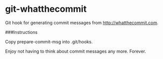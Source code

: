 git-whatthecommit
=================

Git hook for generating commit messages from http://whatthecommit.com.

###Instructions

Copy prepare-commit-msg into .git/hooks.

Enjoy not having to think about commit messages any more. Forever.
